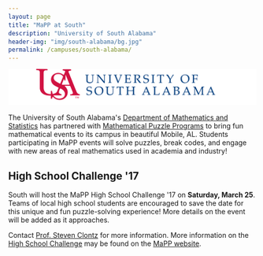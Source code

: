 ```yaml
---
layout: page
title: "MaPP at South"
description: "University of South Alabama"
header-img: "img/south-alabama/bg.jpg"
permalink: /campuses/south-alabama/
---
```


![South logo](/img/south-alabama/logo.png)

The University of South Alabama's
[Department of Mathematics and Statistics][south]
has partnered with
[Mathematical Puzzle Programs][mapp]
to bring fun mathematical events to its campus in beautiful
Mobile, AL. Students participating in MaPP
events will solve puzzles, break codes, and engage with new areas of real
mathematics used in academia and industry!

## High School Challenge '17

South will host the MaPP High School Challenge '17 on **Saturday, March 25**.
Teams of local high school students are encouraged to save the date
for this unique and fun puzzle-solving experience! More details on the event
will be added as it approaches.

Contact [Prof. Steven Clontz][clontz] for more information. More information
on the [High School Challenge][hsc] may be found on the [MaPP website][hsc].

[south]: https://www.southalabama.edu/colleges/artsandsci/mathstat/
[mapp]: /
[clontz]: mailto:sclontz@southalabama.edu
[hsc]: /programs/hsc/
